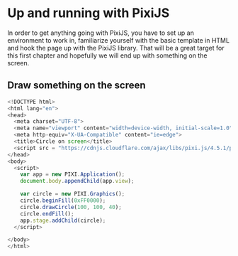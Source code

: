 # Up and running with PixiJS

In order to get anything going with PixiJS, you have to set up an environment to work in, familiarize yourself with the basic template in HTML and hook the page up with the PixiJS library. That will be a great target for this first chapter and hopefully we will end up with something on the screen.

## Draw something on the screen

```js
<!DOCTYPE html>
<html lang="en">
<head>
  <meta charset="UTF-8">
  <meta name="viewport" content="width=device-width, initial-scale=1.0">
  <meta http-equiv="X-UA-Compatible" content="ie=edge">
  <title>Circle on screen</title>
  <script src = "https://cdnjs.cloudflare.com/ajax/libs/pixi.js/4.5.1/pixi.min.js"></script>
</head>
<body>
  <script>
    var app = new PIXI.Application();
    document.body.appendChild(app.view);

    var circle = new PIXI.Graphics();
    circle.beginFill(0xFF0000);
    circle.drawCircle(100, 100, 40);
    circle.endFill();
    app.stage.addChild(circle);
  </script>

</body>
</html>
```



